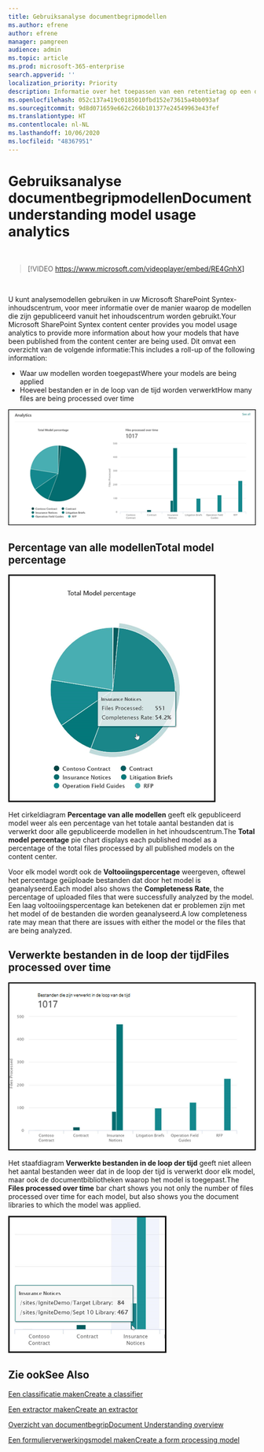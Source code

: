 ```yaml
---
title: Gebruiksanalyse documentbegripmodellen
ms.author: efrene
author: efrene
manager: pamgreen
audience: admin
ms.topic: article
ms.prod: microsoft-365-enterprise
search.appverid: ''
localization_priority: Priority
description: Informatie over het toepassen van een retentietag op een documentbegripmodel
ms.openlocfilehash: 052c137a419c0185010fbd152e73615a4bb093af
ms.sourcegitcommit: 9d8d071659e662c266b101377e24549963e43fef
ms.translationtype: HT
ms.contentlocale: nl-NL
ms.lasthandoff: 10/06/2020
ms.locfileid: "48367951"
---
```

# <a name="document-understanding-model-usage-analytics"></a><span data-ttu-id="210d5-103">Gebruiksanalyse documentbegripmodellen</span><span class="sxs-lookup"><span data-stu-id="210d5-103">Document understanding model usage analytics</span></span>

</br>

> [!VIDEO https://www.microsoft.com/videoplayer/embed/RE4GnhX]  

</br>


<span data-ttu-id="210d5-104">U kunt analysemodellen gebruiken in uw Microsoft SharePoint Syntex-inhoudscentrum, voor meer informatie over de manier waarop de modellen die zijn gepubliceerd vanuit het inhoudscentrum worden gebruikt.</span><span class="sxs-lookup"><span data-stu-id="210d5-104">Your Microsoft SharePoint Syntex content center provides you model usage analytics to provide more information about how your models that have been published from the content center are being used.</span></span> <span data-ttu-id="210d5-105">Dit omvat een overzicht van de volgende informatie:</span><span class="sxs-lookup"><span data-stu-id="210d5-105">This includes a roll-up of the following information:</span></span>

- <span data-ttu-id="210d5-106">Waar uw modellen worden toegepast</span><span class="sxs-lookup"><span data-stu-id="210d5-106">Where your models are being applied</span></span>
- <span data-ttu-id="210d5-107">Hoeveel bestanden er in de loop van de tijd worden verwerkt</span><span class="sxs-lookup"><span data-stu-id="210d5-107">How many files are being processed over time</span></span>

 ![Modelanalyse](../media/content-understanding/model-analytics.png) </br>

## <a name="total-model-percentage"></a><span data-ttu-id="210d5-109">Percentage van alle modellen</span><span class="sxs-lookup"><span data-stu-id="210d5-109">Total model percentage</span></span>

   ![Percentage van alle modellen](../media/content-understanding/total-model-percentage.png) </br>

<span data-ttu-id="210d5-111">Het cirkeldiagram **Percentage van alle modellen** geeft elk gepubliceerd model weer als een percentage van het totale aantal bestanden dat is verwerkt door alle gepubliceerde modellen in het inhoudscentrum.</span><span class="sxs-lookup"><span data-stu-id="210d5-111">The **Total model percentage** pie chart displays each published model as a percentage of the total files processed by all published models on the content center.</span></span>

<span data-ttu-id="210d5-112">Voor elk model wordt ook de **Voltooiingspercentage** weergeven, oftewel het percentage geüploade bestanden dat door het model is geanalyseerd.</span><span class="sxs-lookup"><span data-stu-id="210d5-112">Each model also shows the **Completeness Rate**, the percentage of uploaded files that were successfully analyzed by the model.</span></span> <span data-ttu-id="210d5-113">Een laag voltooiingspercentage kan betekenen dat er problemen zijn met het model of de bestanden die worden geanalyseerd.</span><span class="sxs-lookup"><span data-stu-id="210d5-113">A low completeness rate may mean that there are issues with either the model or the files that are being analyzed.</span></span>

## <a name="files-processed-over-time"></a><span data-ttu-id="210d5-114">Verwerkte bestanden in de loop der tijd</span><span class="sxs-lookup"><span data-stu-id="210d5-114">Files processed over time</span></span>

   ![Verwerkte bestanden](../media/content-understanding/files-processed-over-time.png) </br>

<span data-ttu-id="210d5-116">Het staafdiagram **Verwerkte bestanden in de loop der tijd** geeft niet alleen het aantal bestanden weer dat in de loop der tijd is verwerkt door elk model, maar ook de documentbibliotheken waarop het model is toegepast.</span><span class="sxs-lookup"><span data-stu-id="210d5-116">The **Files processed over time** bar chart shows you not only the number of files processed over time for each model, but also shows you the document libraries to which the model was applied.</span></span>

   ![Staafdiagram](../media/content-understanding/bar-chart-models.png) </br>

## <a name="see-also"></a><span data-ttu-id="210d5-118">Zie ook</span><span class="sxs-lookup"><span data-stu-id="210d5-118">See Also</span></span>
[<span data-ttu-id="210d5-119">Een classificatie maken</span><span class="sxs-lookup"><span data-stu-id="210d5-119">Create a classifier</span></span>](create-a-classifier.md)

[<span data-ttu-id="210d5-120">Een extractor maken</span><span class="sxs-lookup"><span data-stu-id="210d5-120">Create an extractor</span></span>](create-an-extractor.md)

[<span data-ttu-id="210d5-121">Overzicht van documentbegrip</span><span class="sxs-lookup"><span data-stu-id="210d5-121">Document Understanding overview</span></span>](document-understanding-overview.md)

[<span data-ttu-id="210d5-122">Een formulierverwerkingsmodel maken</span><span class="sxs-lookup"><span data-stu-id="210d5-122">Create a form processing model</span></span>](create-a-form-processing-model.md)  

